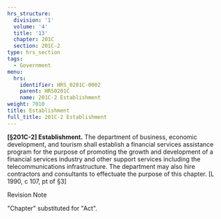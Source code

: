 ```yaml
---
hrs_structure:
  division: '1'
  volume: '4'
  title: '13'
  chapter: 201C
  section: 201C-2
type: hrs_section
tags:
  - Government
menu:
  hrs:
    identifier: HRS_0201C-0002
    parent: HRS0201C
    name: 201C-2 Establishment
weight: 7010
title: Establishment
full_title: 201C-2 Establishment
---
```

**[§201C-2] Establishment.** The department of business, economic development, and tourism shall establish a financial services assistance program for the purpose of promoting the growth and development of a financial services industry and other support services including the telecommunications infrastructure. The department may also hire contractors and consultants to effectuate the purpose of this chapter. [L 1990, c 107, pt of §3]

Revision Note

"Chapter" substituted for "Act".